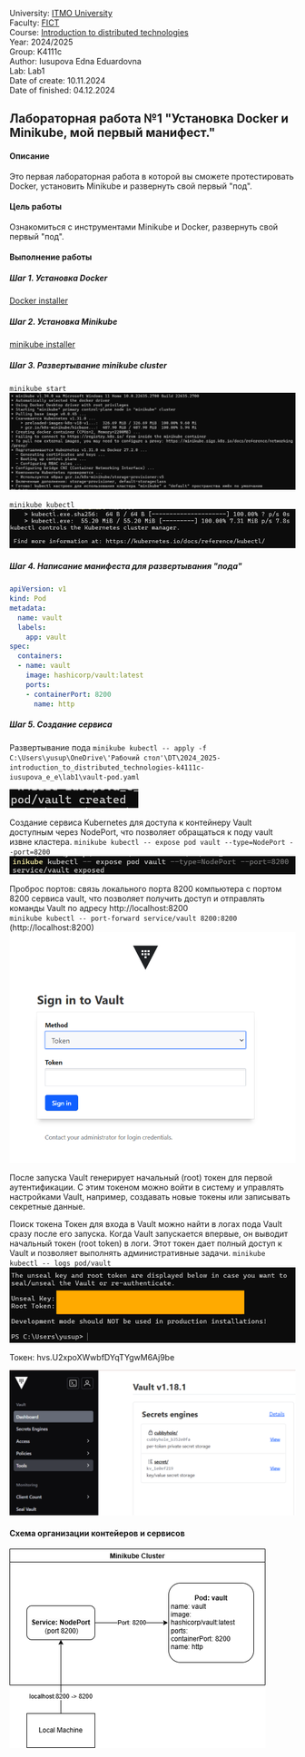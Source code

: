University: [ITMO University](https://itmo.ru/ru/)  
Faculty: [FICT](https://fict.itmo.ru)  
Course: [Introduction to distributed technologies](https://github.com/itmo-ict-faculty/introduction-to-distributed-technologies)  
Year: 2024/2025  
Group: K4111c  
Author: Iusupova Edna Eduardovna  
Lab: Lab1  
Date of create: 10.11.2024  
Date of finished: 04.12.2024   

## Лабораторная работа №1 "Установка Docker и Minikube, мой первый манифест."  
#### Описание  
Это первая лабораторная работа в которой вы сможете протестировать Docker, установить Minikube и развернуть свой первый "под".  

#### Цель работы  
Ознакомиться с инструментами Minikube и Docker, развернуть свой первый "под".  

#### Выполнение работы
##### Шаг 1. Установка Docker
[Docker installer](https://docs.docker.com/desktop/setup/install/windows-install/)

##### Шаг 2. Установка Minikube
[minikube installer](https://minikube.sigs.k8s.io/docs/start/?arch=%2Fwindows%2Fx86-64%2Fstable%2F.exe+download)

##### Шаг 3. Развертывание minikube cluster 
`minikube start`
![alt text](image.png)

`minikube kubectl`
![alt text](image-1.png)
##### Шаг 4. Написание манифеста для развертывания "пода"
```yaml
apiVersion: v1
kind: Pod
metadata:
  name: vault
  labels:
    app: vault
spec:
  containers:
  - name: vault
    image: hashicorp/vault:latest
    ports:
    - containerPort: 8200
      name: http
```

##### Шаг 5. Создание сервиса

Развертывание пода
`minikube kubectl -- apply -f C:\Users\yusup\OneDrive\'Рабочий стол'\DT\2024_2025-introduction_to_distributed_technologies-k4111c-iusupova_e_e\lab1\vault-pod.yaml`

![alt text](image-2.png)

Создание сервиса Kubernetes для доступа к контейнеру Vault доступным через NodePort, что позволяет обращаться к поду vault извне кластера.
`minikube kubectl -- expose pod vault --type=NodePort --port=8200` 
![alt text](image-3.png)

Проброс портов:  связь локального порта 8200 компьютера с портом 8200 сервиса vault, что позволяет получить доступ и отправлять команды Vault по адресу http://localhost:8200  
`minikube kubectl -- port-forward service/vault 8200:8200`
(http://localhost:8200)
![alt text](image-4.png)

После запуска Vault генерирует начальный (root) токен для первой аутентификации. С этим токеном можно войти в систему и управлять настройками Vault, например, создавать новые токены или записывать секретные данные.

Поиск токена
Токен для входа в Vault можно найти в логах пода Vault сразу после его запуска. Когда Vault запускается впервые, он выводит начальный токен (root token) в логи. Этот токен дает полный доступ к Vault и позволяет выполнять административные задачи.
`minikube kubectl -- logs pod/vault`
![alt text](image-5.png)

Токен: hvs.U2xpoXWwbfDYqTYgwM6Aj9be

![alt text](image-6.png)
  
   
#### Схема организации контейеров и сервисов
![alt text](image-7.png)

